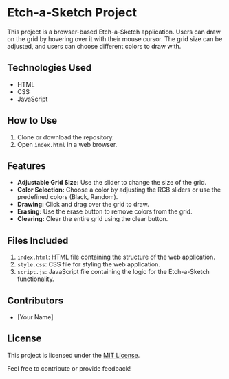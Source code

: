 # Etch-a-Sketch Project

This project is a browser-based Etch-a-Sketch application. Users can draw on the grid by hovering over it with their mouse cursor. The grid size can be adjusted, and users can choose different colors to draw with.

## Technologies Used

- HTML
- CSS
- JavaScript

## How to Use

1. Clone or download the repository.
2. Open `index.html` in a web browser.

## Features

- **Adjustable Grid Size:** Use the slider to change the size of the grid.
- **Color Selection:** Choose a color by adjusting the RGB sliders or use the predefined colors (Black, Random).
- **Drawing:** Click and drag over the grid to draw.
- **Erasing:** Use the erase button to remove colors from the grid.
- **Clearing:** Clear the entire grid using the clear button.

## Files Included

1. `index.html`: HTML file containing the structure of the web application.
2. `style.css`: CSS file for styling the web application.
3. `script.js`: JavaScript file containing the logic for the Etch-a-Sketch functionality.

## Contributors

- [Your Name]

## License

This project is licensed under the [MIT License](LICENSE).

Feel free to contribute or provide feedback!
